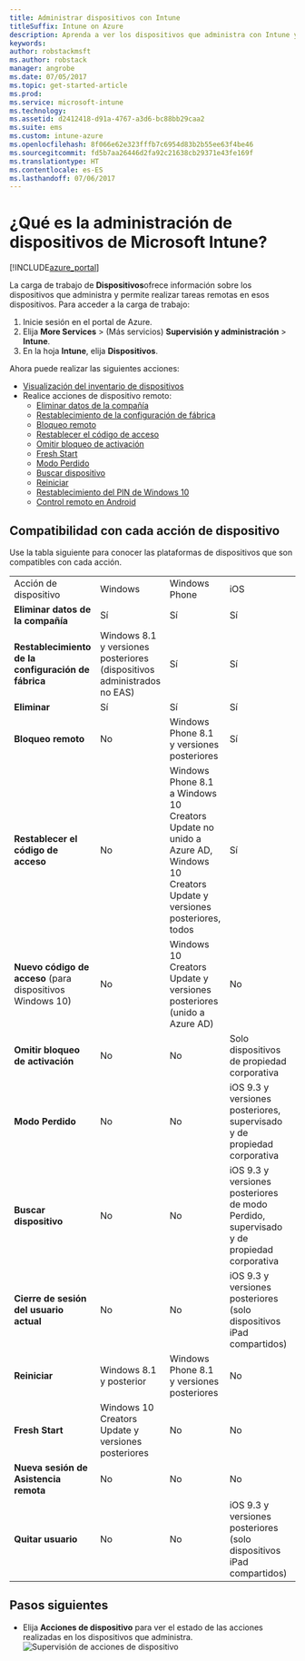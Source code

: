 ```yaml
---
title: Administrar dispositivos con Intune
titleSuffix: Intune on Azure
description: Aprenda a ver los dispositivos que administra con Intune y a realizar varias operaciones en ellos.
keywords: 
author: robstackmsft
ms.author: robstack
manager: angrobe
ms.date: 07/05/2017
ms.topic: get-started-article
ms.prod: 
ms.service: microsoft-intune
ms.technology: 
ms.assetid: d2412418-d91a-4767-a3d6-bc88bb29caa2
ms.suite: ems
ms.custom: intune-azure
ms.openlocfilehash: 8f066e62e323fffb7c6954d83b2b55ee63f4be46
ms.sourcegitcommit: fd5b7aa26446d2fa92c21638cb29371e43fe169f
ms.translationtype: HT
ms.contentlocale: es-ES
ms.lasthandoff: 07/06/2017
---
```

# <a name="what-is-microsoft-intune-device-management"></a>¿Qué es la administración de dispositivos de Microsoft Intune?


[!INCLUDE[azure_portal](./includes/azure_portal.md)]

La carga de trabajo de **Dispositivos**ofrece información sobre los dispositivos que administra y permite realizar tareas remotas en esos dispositivos. Para acceder a la carga de trabajo:

1. Inicie sesión en el portal de Azure.
2. Elija **More Services** >  (Más servicios) **Supervisión y administración** > **Intune**.
3. En la hoja **Intune**, elija **Dispositivos**.

Ahora puede realizar las siguientes acciones:

- [Visualización del inventario de dispositivos](device-inventory.md)
- Realice acciones de dispositivo remoto:
    - [Eliminar datos de la compañía](device-company-data-remove.md) 
    - [Restablecimiento de la configuración de fábrica](device-factory-reset.md)
    - [Bloqueo remoto](device-remote-lock.md)
    - [Restablecer el código de acceso](device-passcode-reset.md)
    - [Omitir bloqueo de activación](device-activation-lock-bypass.md)
    - [Fresh Start](device-fresh-start.md)
    - [Modo Perdido](device-lost-mode.md)
    - [Buscar dispositivo](device-locate.md)
    - [Reiniciar](device-restart.md)
    - [Restablecimiento del PIN de Windows 10](device-windows-pin-reset.md)
    - [Control remoto en Android](device-profile-android-teamviewer.md)


## <a name="support-for-each-device-action"></a>Compatibilidad con cada acción de dispositivo

Use la tabla siguiente para conocer las plataformas de dispositivos que son compatibles con cada acción.

|||||||
|-|-|-|-|-|-|
|Acción de dispositivo|Windows|Windows Phone|iOS|macOS|Android|
|**Eliminar datos de la compañía**|Sí|Sí|Sí|Sí|Sí|
|**Restablecimiento de la configuración de fábrica**|Windows 8.1 y versiones posteriores (dispositivos administrados no EAS)|Sí|Sí|No|Android for Work no compatible|
|**Eliminar**|Sí|Sí|Sí|Sí|Sí|
|**Bloqueo remoto**|No|Windows Phone 8.1 y versiones posteriores|Sí|No|Sí|
|**Restablecer el código de acceso**|No|Windows Phone 8.1 a Windows 10 Creators Update no unido a Azure AD, Windows 10 Creators Update y versiones posteriores, todos|Sí|No|Anteriores a Android 7, Android for Work no compatible|
|**Nuevo código de acceso** (para dispositivos Windows 10)|No|Windows 10 Creators Update y versiones posteriores (unido a Azure AD)|No|No|Android for Work no compatible|
|**Omitir bloqueo de activación**|No|No|Solo dispositivos de propiedad corporativa|No|No|
|**Modo Perdido**|No|No|iOS 9.3 y versiones posteriores, supervisado y de propiedad corporativa|No|No|
|**Buscar dispositivo**|No|No|iOS 9.3 y versiones posteriores de modo Perdido, supervisado y de propiedad corporativa|No|No|
|**Cierre de sesión del usuario actual**|No|No|iOS 9.3 y versiones posteriores (solo dispositivos iPad compartidos)|No|No|
|**Reiniciar**|Windows 8.1 y posterior|Windows Phone 8.1 y versiones posteriores|No|No|No|
|**Fresh Start**|Windows 10 Creators Update y versiones posteriores|No|No|No|No|
|**Nueva sesión de Asistencia remota**|No|No|No|No|Sí|
|**Quitar usuario**|No|No|iOS 9.3 y versiones posteriores (solo dispositivos iPad compartidos)|No|No|

## <a name="next-steps"></a>Pasos siguientes

- Elija **Acciones de dispositivo** para ver el estado de las acciones realizadas en los dispositivos que administra. 
![Supervisión de acciones de dispositivo](./media/monitor-device-actions.png)